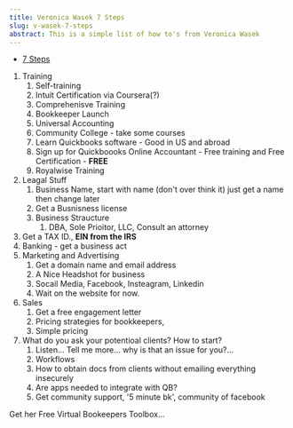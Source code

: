 ```yaml
---
title: Veronica Wasek 7 Steps
slug: v-wasek-7-steps
abstract: This is a simple list of how to's from Veronica Wasek
---
```


- [7 Steps](https://youtu.be/vypbp80ksbE?si=kdwgdLl0EoZDD2ar)

1. Training
   1. Self-training
   2. Intuit Certification via Coursera(?)
   3. Comprehenisve Training
   4. Bookkeeper Launch
   5. Universal Accounting
   6. Community College - take some courses
   7. Learn Quickbooks software - Good in US and abroad
   8. Sign up for Quickboooks Online Accountant - Free training and Free Certification - **FREE**
   9. Royalwise Training
2. Leagal Stuff
   1. Business Name, start with name (don't over think it) just get a name then change later
   2. Get a Busnisness license
   3. Business Straucture 
      1. DBA, Sole Prioitor, LLC, Consult an attorney
3. Get a TAX ID., **EIN from the IRS**
4. Banking - get a business act 
5. Marketing and Advertising
   1. Get a domain name and email address
   2. A Nice Headshot for business
   3. Socail Media, Facebook, Insteagram, Linkedin
   4. Wait on the website for now.
6. Sales
   1.  Get a free engagement letter
   2.  Pricing strategies for bookkeepers,
   3.  Simple pricing
7.  What do you ask your potentioal clients? How to start?
    1.  Listen... Tell me more... why is that an issue for you?...
    2.  Workflows
    3.  How to obtain docs from clients without emailing everything insecurely
    4.  Are apps needed to integrate with QB?
    5. Get community support, '5 minute bk', community of facebook

Get her Free Virtual Bookeepers Toolbox...